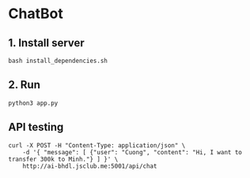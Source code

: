 # ChatBot

## 1. Install server
```
bash install_dependencies.sh
```
## 2. Run
```
python3 app.py
```

## API testing

```
curl -X POST -H "Content-Type: application/json" \
    -d '{ "message": [ {"user": "Cuong", "content": "Hi, I want to transfer 300k to Minh."} ] }' \
    http://ai-bhdl.jsclub.me:5001/api/chat
```